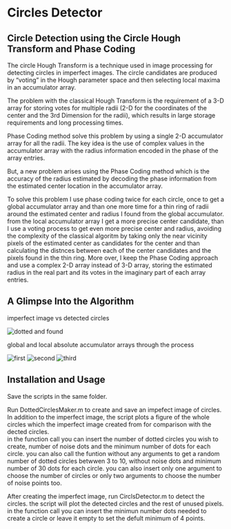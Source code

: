 # Circles Detector
## Circle Detection using the Circle Hough Transform and Phase Coding

The circle Hough Transform is a technique used in image processing for detecting circles in imperfect images. The circle candidates are produced by “voting” in the Hough parameter space and then selecting local maxima in an accumulator array.

The problem with the classical Hough Transform is the requirement of a 3-D array for storing votes for multiple radii (2-D for the coordinates of the center and the 3rd Dimension for the radii), which results in large storage requirements and long processing times. 

Phase Coding method solve this problem by using a single 2-D accumulator array for all the radii. The key idea is the use of complex values in the accumulator array with the radius information encoded in the phase of the array entries.

But, a new problem arises using the Phase Coding method which is the accuracy of the radius estimated by decoding the phase information from the estimated center location in the accumulator array.

To solve this problem I use phase coding twice for each circle, once to get a global accumulator array and than one more time for a thin ring of radii around the estimated center and radius I found from the global accumulator. from the local accumulator array I get a more precise center candidate, than I use a voting process to get even more precise center and radius, avoiding the complexity of the classical algoritm by taking only the near vicinity pixels of the estimated center as candidates for the center and than calculating the distnces between each of the center candidates and the pixels found in the thin ring. More over, I keep the Phase Coding approach and use a complex 2-D array instead of 3-D array, storing the estimated radius in the real part and its votes in the imaginary part of each array entries.
## A Glimpse Into the Algorithm

imperfect image vs detected circles

![dotted and found](https://user-images.githubusercontent.com/82455000/120094977-fac68200-c12b-11eb-97f7-41884f14ddfe.png)

global and local absolute accumulator arrays through the process

![first](https://user-images.githubusercontent.com/82455000/120094854-78d65900-c12b-11eb-8180-c933029b5c56.png)
![second](https://user-images.githubusercontent.com/82455000/120094865-84c21b00-c12b-11eb-817f-fc00bfdba170.png)
![third](https://user-images.githubusercontent.com/82455000/120094878-9277a080-c12b-11eb-96e3-1107c55c06ea.png)
## Installation and Usage
Save the scripts in the same folder.

Run DottedCirclesMaker.m to create and save an impefect image of circles. In addition to the imperfect image, the script plots a figure of the whole circles which the imperfect image created from for comparison with the dected circles.<br/>
in the function call you can insert the number of dotted circles you wish to create, number of noise dots and the minimum number of dots for each circle. you can also call the funtion without any arguments to get a random number of dotted circles betwwen 3 to 10, without noise dots and minimum number of 30 dots for each circle. you can also insert only one argument to choose the number of circles or only two arguments to choose the number of noise points too.

After creating the imperfect image, run CirclsDetector.m to detect the circles. the script will plot the detected circles and the rest of unused pixels. in the function call you can insert the minimun number dots needed to create a circle or leave it empty to set the defult minimum of 4 points.  
